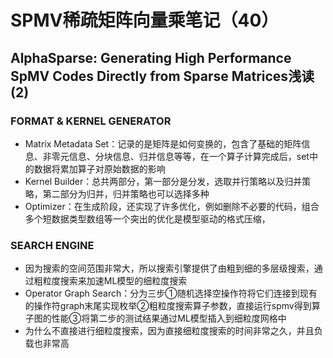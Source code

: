 # SPMV稀疏矩阵向量乘笔记（40）
## AlphaSparse: Generating High Performance SpMV Codes Directly from Sparse Matrices浅读 (2)
### **FORMAT & KERNEL GENERATOR**
* Matrix Metadata Set：记录的是矩阵是如何变换的，包含了基础的矩阵信息、非零元信息、分块信息、归并信息等等，在一个算子计算完成后，set中的数据将累加算子对原始数据的影响
* Kernel Builder：总共两部分，第一部分是分发，选取并行策略以及归并策略，第二部分为归并，归并策略也可以选择多种
* Optimizer：在生成阶段，还实现了许多优化，例如删除不必要的代码，组合多个短数据类型数组等一个突出的优化是模型驱动的格式压缩，
### **SEARCH ENGINE**
* 因为搜索的空间范围非常大，所以搜索引擎提供了由粗到细的多层级搜索，通过粗粒度搜索来加速ML模型的细粒度搜索
* Operator Graph Search：分为三步①随机选择空操作符将它们连接到现有的操作符graph末尾实现枚举②粗粒度搜索算子参数，直接运行spmv得到算子图的性能③将第二步的测试结果通过ML模型插入到细粒度网格中
* 为什么不直接进行细粒度搜索，因为直接细粒度搜索的时间非常之久，并且负载也非常高
